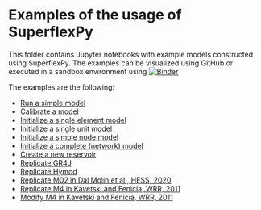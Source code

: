 # Examples of the usage of SuperflexPy

This folder contains Jupyter notebooks with example models constructed using
SuperflexPy. The examples can be visualized using GitHub or executed in a
sandbox environment using [![Binder](https://mybinder.org/badge_logo.svg)](https://mybinder.org/v2/gh/dalmo1991/superflexPy/master?filepath=examples)

The examples are the following:

- [Run a simple model](./01_run_simple_model.ipynb)
- [Calibrate a model](./02_calibrate_a_model.ipynb)
- [Initialize a single element model](./03_init_single_element_model.ipynb)
- [Initialize a single unit model](./04_init_single_unit_model.ipynb)
- [Initialize a simple node model](./05_init_single_node_model.ipynb)
- [Initialize a complete (network) model](./06_init_complete_model.ipynb)
- [Create a new reservoir](./07_create_reservoir.ipynb)
- [Replicate GR4J](./08_GR4J.ipynb)
- [Replicate Hymod](./09_Hymod.ipynb)
- [Replicate M02 in Dal Molin et al., HESS, 2020](./10_Thur_M2.ipynb)
- [Replicate M4 in Kavetski and Fenicia, WRR, 2011](./11_M4_sfPaper.ipynb)
- [Modify M4 in Kavetski and Fenicia, WRR, 2011](./12_M4_sfPaper_changed.ipynb)
